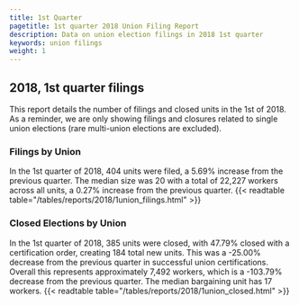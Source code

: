 ```yaml
---
title: 1st Quarter 
pagetitle: 1st quarter 2018 Union Filing Report
description: Data on union election filings in 2018 1st quarter 
keywords: union filings
weight: 1
---
```


## 2018, 1st quarter filings

This report details the number of filings and closed units in the 1st of 2018. As a reminder, we are only showing filings and closures related to single union elections (rare multi-union elections are excluded).

### Filings by Union
In the 1st quarter of 2018, 404 units were filed, a 5.69% increase from the previous quarter. The median size was 20 with a total of 22,227 workers across all units, a 0.27% increase from the previous quarter.
{{< readtable table="/tables/reports/2018/1union_filings.html" >}}

### Closed Elections by Union
In the 1st quarter of 2018, 385 units were closed, with 47.79% closed with a certification order, creating 184 total new units. This was a -25.00% decrease from the previous quarter in successful union certifications. Overall this represents approximately 7,492 workers, which is a -103.79% decrease from the previous quarter. The median bargaining unit has 17 workers.
{{< readtable table="/tables/reports/2018/1union_closed.html" >}}
